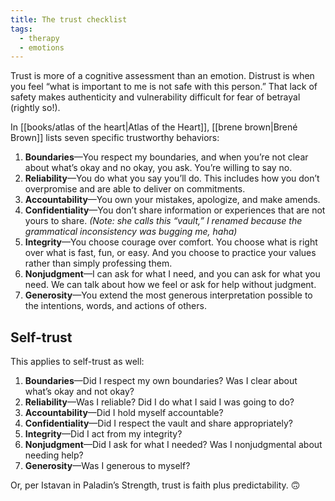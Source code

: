 ```yaml
---
title: The trust checklist
tags:
  - therapy
  - emotions
---
```

Trust is more of a cognitive assessment than an emotion. Distrust is when you feel “what is important to me is not safe with this person.” That lack of safety makes authenticity and vulnerability difficult for fear of betrayal (rightly so!).

In [[books/atlas of the heart|Atlas of the Heart]], [[brene brown|Brené Brown]] lists seven specific trustworthy behaviors:

1. **Boundaries**—You respect my boundaries, and when you’re not clear about what’s okay and no okay, you ask. You’re willing to say no.
2. **Reliability**—You do what you say you’ll do. This includes how you don’t overpromise and are able to deliver on commitments.
3. **Accountability**—You own your mistakes, apologize, and make amends.
4. **Confidentiality**—You don’t share information or experiences that are not yours to share. *(Note: she calls this “vault,” I renamed because the grammatical inconsistency was bugging me, haha)*
5. **Integrity**—You choose courage over comfort. You choose what is right over what is fast, fun, or easy. And you choose to practice your values rather than simply professing them.
6. **Nonjudgment**—I can ask for what I need, and you can ask for what you need. We can talk about how we feel or ask for help without judgment. 
7. **Generosity**—You extend the most generous interpretation possible to the intentions, words, and actions of others.

## Self-trust

This applies to self-trust as well: 

1. **Boundaries**—Did I respect my own boundaries? Was I clear about what’s okay and not okay?
2. **Reliability**—Was I reliable? Did I do what I said I was going to do?
3. **Accountability**—Did I hold myself accountable?
4. **Confidentiality**—Did I respect the vault and share appropriately?
5. **Integrity**—Did I act from my integrity?
6. **Nonjudgment**—Did I ask for what I needed? Was I nonjudgmental about needing help?
7. **Generosity**—Was I generous to myself?

Or, per Istavan in Paladin’s Strength, trust is faith plus predictability. 🙃